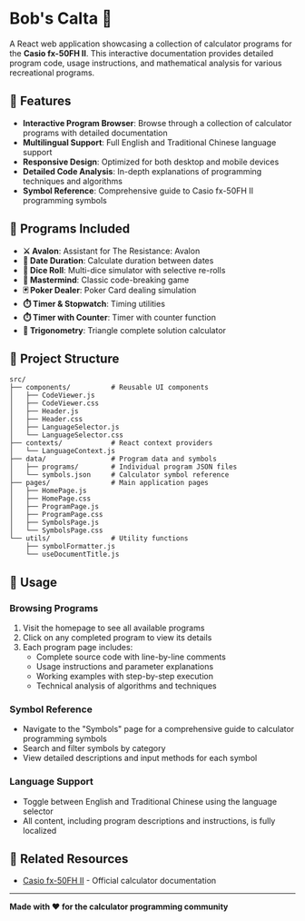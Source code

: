 # Bob's Calta 🧮

A React web application showcasing a collection of calculator programs for the **Casio fx-50FH II**. This interactive documentation provides detailed program code, usage instructions, and mathematical analysis for various recreational programs.

## 🌟 Features

- **Interactive Program Browser**: Browse through a collection of calculator programs with detailed documentation
- **Multilingual Support**: Full English and Traditional Chinese language support
- **Responsive Design**: Optimized for both desktop and mobile devices
- **Detailed Code Analysis**: In-depth explanations of programming techniques and algorithms
- **Symbol Reference**: Comprehensive guide to Casio fx-50FH II programming symbols

## 📱 Programs Included

- **⚔️ Avalon**: Assistant for The Resistance: Avalon
- **📅 Date Duration**: Calculate duration between dates
- **🎲 Dice Roll**: Multi-dice simulator with selective re-rolls
- **🧩 Mastermind**: Classic code-breaking game
- **🃏 Poker Dealer**: Poker Card dealing simulation
- **⏱️ Timer & Stopwatch**: Timing utilities
- **⏱️ Timer with Counter**: Timer with counter function
- **📐 Trigonometry**: Triangle complete solution calculator

## 📁 Project Structure

```
src/
├── components/          # Reusable UI components
│   ├── CodeViewer.js
│   ├── CodeViewer.css
│   ├── Header.js
│   ├── Header.css
│   ├── LanguageSelector.js
│   └── LanguageSelector.css
├── contexts/            # React context providers
│   └── LanguageContext.js
├── data/                # Program data and symbols
│   ├── programs/        # Individual program JSON files
│   └── symbols.json     # Calculator symbol reference
├── pages/               # Main application pages
│   ├── HomePage.js
│   ├── HomePage.css
│   ├── ProgramPage.js
│   ├── ProgramPage.css
│   ├── SymbolsPage.js
│   └── SymbolsPage.css
└── utils/               # Utility functions
    ├── symbolFormatter.js
    └── useDocumentTitle.js
```

## 🎯 Usage

### Browsing Programs

1. Visit the homepage to see all available programs
2. Click on any completed program to view its details
3. Each program page includes:
   - Complete source code with line-by-line comments
   - Usage instructions and parameter explanations
   - Working examples with step-by-step execution
   - Technical analysis of algorithms and techniques

### Symbol Reference

- Navigate to the "Symbols" page for a comprehensive guide to calculator programming symbols
- Search and filter symbols by category
- View detailed descriptions and input methods for each symbol

### Language Support

- Toggle between English and Traditional Chinese using the language selector
- All content, including program descriptions and instructions, is fully localized

## 🔗 Related Resources

- [Casio fx-50FH II](https://www.casio.com/intl/scientific-calculators/product.Fx-50FHII) - Official calculator documentation

---

**Made with ❤️ for the calculator programming community**
